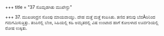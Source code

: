 +++
title = "37 ಸೊಮ್ಪಡಗಿತು ಮುಖೇನ್ದು"

+++
37. ಮುಖಚಂದ್ರನ ಸೊಂಪು ಮಾಯವಾಯ್ತು. ದೇಹ ಮತ್ತೆ ಮತ್ತೆ ಕಂಪಿಸಿತು. ತಣಿದ ತನುವು ಬೆವÀರಿನಿಂದ ಗಮಗಮಿಸುತ್ತಿತ್ತು. ತಂಪಿನಲ್ಲಿ ಬೆಂಕಿ, ಸಿಹಿಯಲ್ಲಿ ಕಹಿ ಅಮೃತದಲ್ಲಿ ವಿಷ ಉಂಟಾದ ಹಾಗೆ ಕೋಲಳಾದ ಊರ್ವಶಿಯಲ್ಲಿ ರೋಷ ಉಕ್ಕಿತು.